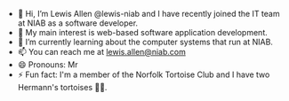 - 👋 Hi, I’m Lewis Allen @lewis-niab and I have recently joined the IT team at NIAB as a software developer.
- 👀 My main interest is web-based software application development.
- 🌱 I’m currently learning about the computer systems that run at NIAB.
- 📫 You can reach me at lewis.allen@niab.com
- 😄 Pronouns: Mr
- ⚡ Fun fact: I'm a member of the Norfolk Tortoise Club and I have two Hermann's tortoises 🐢🐢.

<!---
lewis-niab/lewis-niab is a ✨ special ✨ repository because its `README.md` (this file) appears on your GitHub profile.
You can click the Preview link to take a look at your changes.
--->
